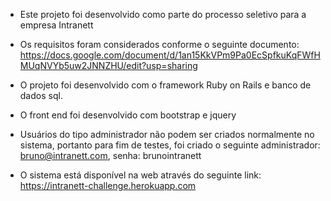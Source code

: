- Este projeto foi desenvolvido como parte do processo seletivo para a empresa Intranett

- Os requisitos foram considerados conforme o seguinte documento:
 https://docs.google.com/document/d/1an15KkVPm9Pa0EcSpfkuKqFWfHMUqNVYb5uw2JNNZHU/edit?usp=sharing

- O projeto foi desenvolvido com o framework Ruby on Rails e banco de dados sql.

- O front end foi desenvolvido com bootstrap e jquery

- Usuários do tipo administrador não podem ser criados normalmente no sistema, portanto para fim de testes, foi criado o seguinte administrador: bruno@intranett.com, senha: brunointranett

- O sistema está disponível na web através do seguinte link:
https://intranett-challenge.herokuapp.com



